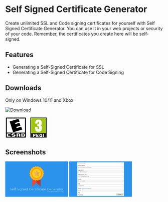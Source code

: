 # Self Signed Certificate Generator
Create unlimited SSL and Code signing certificates for yourself with Self Signed Certificate Generator. You can use it in your web projects or security of your code. Remember, the certificates you create here will be self-signed.

## Features

 - Generating a Self-Signed Certificate for SSL
 - Generating a Self-Signed Certificate for Code Signing
## Downloads
Only on Windows 10/11 and Xbox

[![Download](https://img.shields.io/badge/Download-Microsoft%20Store-brightgreen)](https://www.microsoft.com/store/apps/9PF4X1JG1D94)

![ESBR](https://raw.githubusercontent.com/korayustundag/Self-Signed-Certificate-Generator/main/Shared/esbr.png)
![PEGI](https://raw.githubusercontent.com/korayustundag/Self-Signed-Certificate-Generator/main/Shared/pegi.png)

## Screenshots
<img src="https://raw.githubusercontent.com/korayustundag/Self-Signed-Certificate-Generator/main/Shared/s1.png" width="200">
<img src="https://raw.githubusercontent.com/korayustundag/Self-Signed-Certificate-Generator/main/Shared/s2.png" width="200">

